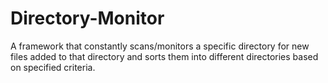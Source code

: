 # Directory-Monitor
 A framework that constantly scans/monitors a specific directory for new files added to that directory and sorts them into different directories based on specified criteria.
